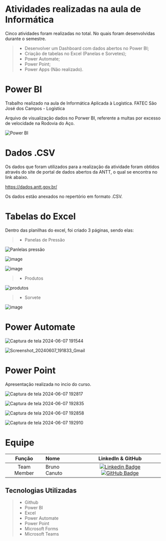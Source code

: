 # Atividades realizadas na aula de Informática
Cinco atividades foram realizadas no total. No quais foram desenvolvidas durante o semestre.
 > * Desenvolver um Dashboard com dados abertos no Power BI;
 > * Criação de tabelas no Excel (Panelas e Sorvetes);
 > * Power Automate;
 > * Power Point;
 > * Power Apps (Não realizado).


# Power BI
Trabalho realizado na aula de Informática Aplicada à Logística. FATEC São José dos Campos - Logística

Arquivo de visualização dados no Porwer BI, referente a multas por excesso de velocidade na Rodovia do Aço.

![Power BI](https://github.com/BrunoCanuto01/Visualiza-o-de-Power-BI/assets/165228082/72a53306-27d0-4188-a6f2-c1acb602f254)


# Dados .CSV
Os dados que foram utilizados para a realização da atividade foram obtidos através do site de portal de dados abertos da ANTT, o qual se encontra no link abaixo.

https://dados.antt.gov.br/

Os dados estão anexados no repertório em formato .CSV.

# Tabelas do Excel
Dentro das planilhas do excel, foi criado 3 páginas, sendo elas:

 > * Panelas de Pressão

![Panlelas pressão](https://github.com/BrunoCanuto01/Visualiza-o-de-Power-BI/assets/165228082/2fcc4947-4a98-4c3b-81ef-81844cb97d12)

![image](https://github.com/BrunoCanuto01/Visualiza-o-de-Power-BI/assets/165228082/f0f4651d-433b-4d1a-8ab0-97504449f230)

![image](https://github.com/BrunoCanuto01/Visualiza-o-de-Power-BI/assets/165228082/c3827abf-313f-415b-bbff-138f9aa6e4c9)

> * Produtos

![produtos](https://github.com/BrunoCanuto01/Visualiza-o-de-Power-BI/assets/165228082/49158112-2430-4083-8872-bc56ce0fc430)

> * Sorvete

![image](https://github.com/BrunoCanuto01/Visualiza-o-de-Power-BI/assets/165228082/37f6f307-d13e-41b5-bfde-a5f5745b6424)

# Power Automate

![Captura de tela 2024-06-07 191544](https://github.com/BrunoCanuto01/Informatica-FATEC/assets/165228082/55f43647-72d5-4988-8103-0217e5b0894c)

![Screenshot_20240607_191833_Gmail](https://github.com/BrunoCanuto01/Informatica-FATEC/assets/165228082/b4fd09ed-ae1e-48c5-b690-6c138ecde31d)

# Power Point
Apresentação realizada no incio do curso.

![Captura de tela 2024-06-07 192817](https://github.com/BrunoCanuto01/Informatica-FATEC/assets/165228082/22183c6b-904d-45ac-a5f5-d17c66bbbb58)

![Captura de tela 2024-06-07 192835](https://github.com/BrunoCanuto01/Informatica-FATEC/assets/165228082/36ff11f2-a3c6-4e7a-bfd4-a54abedf235b)

![Captura de tela 2024-06-07 192858](https://github.com/BrunoCanuto01/Informatica-FATEC/assets/165228082/4fdfa88d-5814-486f-a5ff-9186a836a3c0)

![Captura de tela 2024-06-07 192910](https://github.com/BrunoCanuto01/Informatica-FATEC/assets/165228082/080cdc31-c135-4584-b173-427f16ccbd65)


# Equipe
|    Função     | Nome                                  |                                                                                                                                                      LinkedIn & GitHub                                                                                                                                                      |
| :-----------: | :------------------------------------ | :-------------------------------------------------------------------------------------------------------------------------------------------------------------------------------------------------------------------------------------------------------------------------------------------------------------------------: |
| Team Member   | Bruno Canuto              |         [![Linkedin Badge](https://img.shields.io/badge/Linkedin-blue?style=flat-square&logo=Linkedin&logoColor=white)](https://www.linkedin.com/in/bruno-canuto-746944291/?trk=opento_sprofile_topcard/) [![GitHub Badge](https://img.shields.io/badge/GitHub-111217?style=flat-square&logo=github&logoColor=white)](https://github.com/BrunoCanuto01)        |




## Tecnologias Utilizadas
 > * Github
 > * Power BI
 > * Excel
>  * Power Automate
>  * Power Point
>  * Microsoft Forms
>  * Microsoft Teams

